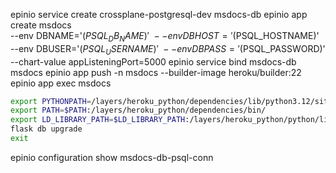 epinio service create crossplane-postgresql-dev msdocs-db
epinio app create msdocs \
    --env DBNAME='$(PSQL_DB_NAME)' \
    --env DBHOST='$(PSQL_HOSTNAME)' \
    --env DBUSER='$(PSQL_USERNAME)' \
    --env DBPASS='$(PSQL_PASSWORD)' \
    --chart-value appListeningPort=5000
epinio service bind msdocs-db msdocs
epinio app push -n msdocs --builder-image heroku/builder:22
epinio app exec msdocs

```bash
export PYTHONPATH=/layers/heroku_python/dependencies/lib/python3.12/site-packages/:$PYTHONPATH
export PATH=$PATH:/layers/heroku_python/dependencies/bin/
export LD_LIBRARY_PATH=$LD_LIBRARY_PATH:/layers/heroku_python/python/lib/
flask db upgrade
exit
```

epinio configuration show msdocs-db-psql-conn
